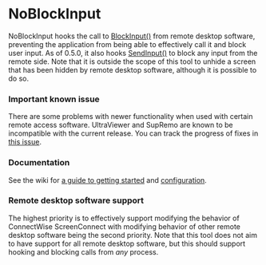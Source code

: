# NoBlockInput

NoBlockInput hooks the call to [BlockInput()](https://learn.microsoft.com/en-us/windows/win32/api/winuser/nf-winuser-blockinput) from remote desktop software, preventing the application from being able to effectively call it and block user input.
As of 0.5.0, it also hooks [SendInput()](https://learn.microsoft.com/en-us/windows/win32/api/winuser/nf-winuser-sendinput) to block any input from the remote side.
Note that it is outside the scope of this tool to unhide a screen that has been hidden by remote desktop software, although it is possible to do so.

### Important known issue
There are some problems with newer functionality when used with certain remote access software. UltraViewer and SupRemo are known to be incompatible with the current release. You can track the progress of fixes in [this issue](https://github.com/RobotsOnDrugs/Moo.NoBlockInput/issues/9).

### Documentation
See the wiki for [a guide to getting started](https://github.com/RobotsOnDrugs/Moo.NoBlockInput/wiki/Getting-Started-and-Usage) and [configuration](https://github.com/RobotsOnDrugs/Moo.NoBlockInput/wiki/Configuration).


### Remote desktop software support
The highest priority is to effectively support modifying the behavior of ConnectWise ScreenConnect with modifying behavior of other remote desktop software being the second priority.
Note that this tool does not aim to have support for all remote desktop software, but this should support hooking and blocking calls from *any* process.

